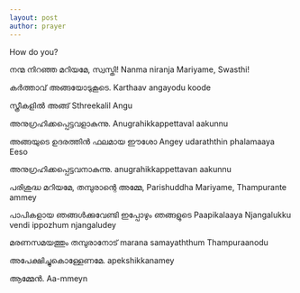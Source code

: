 ```yaml
---
layout: post
author: prayer
---
```

How do you?

നന്മ നിറഞ്ഞ മറിയമേ,  സ്വസ്തി!
Nanma niranja Mariyame, Swasthi!

കര്‍ത്താവ് അങ്ങയോടുകൂടെ.
Karthaav angayodu koode

സ്ത്രീകളില്‍ അങ്ങ്
Sthreekalil Angu 

അനുഗ്രഹിക്കപ്പെട്ടവളാകുന്നു. 
Anugrahikkappettaval aakunnu

അങ്ങയുടെ ഉദരത്തിന്‍ ഫലമായ ഈശോ
Angey udaraththin phalamaaya Eeso 

അനുഗ്രഹിക്കപ്പെട്ടവനാകുന്നു.
anugrahikkappettavan aakunnu

പരിശുദ്ധ മറിയമേ, തമ്പുരാന്റെ അമ്മേ, 
Parishuddha Mariyame, Thampurante ammey

പാപികളായ ഞങ്ങള്‍ക്കുവേണ്ടി ഇപ്പോഴും ഞങ്ങളുടെ
Paapikalaaya Njangalukku vendi ippozhum njangaludey 

മരണസമയത്തും തമ്പുരാനോട്
marana samayaththum Thampuraanodu

അപേക്ഷിച്ചുകൊള്ളേണമേ. 
apekshikkanamey

ആമ്മേന്‍.
Aa-mmeyn